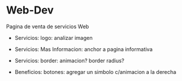 # Web-Dev
Pagina de venta de servicios Web


- Servicios: logo: analizar imagen
- Servicios: Mas Informacion: anchor a pagina informativa

- Servicios: border: animacion? border radius?

- Beneficios: botones: agregar un simbolo c/animacion a la derecha
